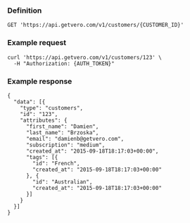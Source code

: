### Definition

<pre class="bash"><code>GET 'https://api.getvero.com/v1/customers/{CUSTOMER_ID}'</code></pre>

### Example request

<pre class="bash"><code>curl 'https://api.getvero.com/v1/customers/123' \
  -H "Authorization: {AUTH_TOKEN}"</code></pre>

### Example response

<pre class="bash"><code class="json">{
  "data": [{
    "type": "customers",
    "id": "123",
    "attributes": {
      "first_name": "Damien",
      "last_name": "Brzoska",
      "email": "damienb@getvero.com",
      "subscription": "medium",
      "created_at": "2015-09-18T18:17:03+00:00",
      "tags": [{
        "id": "French",
        "created_at": "2015-09-18T18:17:03+00:00"
      }, {
        "id": "Australian",
        "created_at": "2015-09-18T18:17:03+00:00"
      }]
    }
  }]
}</code></pre>